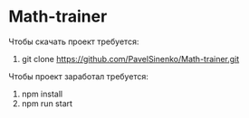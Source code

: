 # Math-trainer
Чтобы скачать проект требуется:
1. git clone https://github.com/PavelSinenko/Math-trainer.git

Чтобы проект заработал требуется:
1. npm install
2. npm run start 